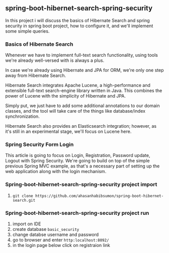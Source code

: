 ## spring-boot-hibernet-search-spring-security
In this project i will discuss the basics of Hibernate Search and spring security in spring boot project, how to configure it, and we'll implement some simple queries.

### Basics of Hibernate Search
Whenever we have to implement full-text search functionality, using tools we're already well-versed with is always a plus.

In case we're already using Hibernate and JPA for ORM, we're only one step away from Hibernate Search.

Hibernate Search integrates Apache Lucene, a high-performance and extensible full-text search-engine library written in Java. This combines the power of Lucene with the simplicity of Hibernate and JPA.

Simply put, we just have to add some additional annotations to our domain classes, and the tool will take care of the things like database/index synchronization.

Hibernate Search also provides an Elasticsearch integration; however, as it's still in an experimental stage, we'll focus on Lucene here.

### Spring Security Form Login
This article is going to focus on Login, Registration, Password update, Logout with Spring Security. We're going to build on top of the simple previous Spring MVC example, as that's a necessary part of setting up the web application along with the login mechanism.

### Spring-boot-hibernet-search-spring-security project import
1. `git clone https://github.com/ahasanhabibsumon/spring-boot-hibernet-search.git`

### Spring-boot-hibernet-search-spring-security project run
1. import on IDE
2. create database `basic_security`
3. change databse username and password
4. go to browser and enter `http:localhost:8092/`
5. in the login page below click on registraion link
